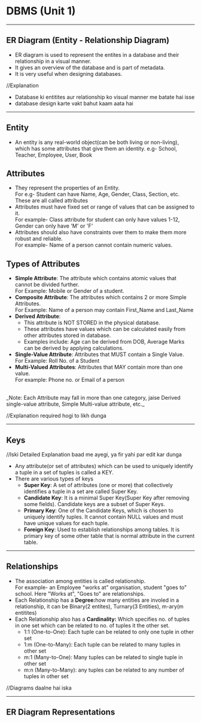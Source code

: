 # DBMS (Unit 1)
_____________________

ER Diagram (Entity - Relationship Diagram)
-----------------------------------------

- ER diagram is used to represent the entites in a database and their relationship in a visual manner.
- It gives an overview of the database and is part of metadata.
- It is very useful when designing databases.

//Explanation
- Database ki entitites aur relationship ko visual manner me batate hai isse
- database design karte vakt bahut kaam aata hai

____________________

Entity
------

- An entity is any real-world object(can be both living or non-living), which has some attributes that give them an identity. e.g- School, Teacher, Employee, User, Book

Attributes
----------

- They represent the properties of an Entity. <br/>For e.g- Student can have Name, Age, Gender, Class, Section, etc. These are all called attributes
- Attributes must have fixed set or range of values that can be assigned to it. <br/>For example- Class attribute for student can only have values 1-12, Gender can only have 'M' or 'F'
- Attributes should also have constraints over them to make them more robust and reliable. <br/>For example- Name of a person cannot contain numeric values.

Types of Attributes
------------------

- <b>Simple Attribute</b>: The attribute which contains atomic values that cannot be divided further. <br/>For Example: Mobile or Gender of a student.
- <b>Composite Attribute</b>: The attributes which contains 2 or more Simple Attributes. <br/>For Example: Name of a person may contain First_Name and Last_Name
- <b>Derived Attribute</b>:
	- This attribute is NOT STORED in the physical database.
	- These attributes have values which can be calculated easily from other attributes stored in database.
	- Examples include: Age can be derived from DOB, Average Marks can be derived by applying calculations.
- <b>Single-Value Attribute</b>: Attributes that MUST contain a Single Value.<br/>For Example: Roll No. of a Student
- <b>Multi-Valued Attributes</b>: Attributes that MAY contain more than one value. <br/>For example: Phone no. or Email of a person

<br/>
_Note: Each Attribute may fall in more than one category, jaise Derived single-value attribute, Simple Multi-value attribute, etc._

//Explanation required hogi to likh dunga

______________________

Keys
-----

//Iski Detailed Explanation baad me ayegi, ya fir yahi par edit kar dunga

- Any attribute(or set of attributes) which can be used to uniquely identify a tuple in a set of tuples is called a KEY.
- There are various types of keys
	- <b>Super Key</b>: A set of attributes (one or more) that collectively identifies a tuple in a set are called Super Key.
	- <b>Candidate Key</b>: It is a minimal Super Key(Super Key after removing some fields). Candidate keys are a subset of Super Keys. 
	- <b>Primary Key</b>: One of the Candidate Keys, which is chosen to uniquely identify tuples. It cannot contain NULL values and must have unique values for each tuple.
	- <b>Foreign Key</b>: Used to establish relationships among tables. It is primary key of some other table that is normal attribute in the current table.

_______________________

Relationships
-------------

- The association among entities is called relationship. <br/> For example- an Employee "works at" organisation, student "goes to" school. Here "Works at", "Goes to" are relationships.
- Each Relationship has a <b>Degree:</b>how many entities are involed in a relationship, it can be Binary(2 entites), Turnary(3 Entities), m-ary(m entitites)
- Each Relationship also has a <b>Cardinality:</b> Which specifies no. of tuples in one set which can be related to no. of tuples it the other set.
	- 1:1 (One-to-One): Each tuple can be related to only one tuple in other set
	- 1:m (One-to-Many): Each tuple can be related to many tuples in other set
	- m:1 (Many-to-One): Many tuples can be related to single tuple in other set
	- m:n (Many-to-Many): any tuples can be related to any number of tuples in other set

//Diagrams daalne hai iska 

________________________

ER Diagram Representations
--------------------------


